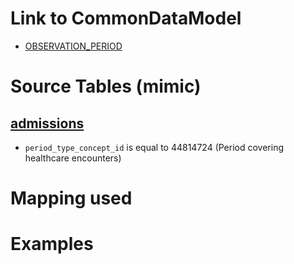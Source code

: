 # Link to CommonDataModel

- [OBSERVATION_PERIOD](https://github.com/OHDSI/CommonDataModel/wiki/OBSERVATION_PERIOD)

# Source Tables (mimic)

## [admissions](https://mimic.physionet.org/mimictables/admissions/)

- `period_type_concept_id` is equal to  44814724 (Period covering healthcare encounters)


# Mapping used


# Examples

